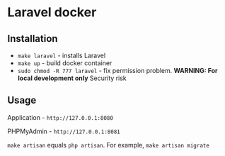 # Laravel docker

## Installation

* `make laravel` - installs Laravel
* `make up` - build docker container
* `sudo chmod -R 777 laravel` - fix permission problem.  **WARNING: For local development only**  Security risk 

## Usage

Application - `http://127.0.0.1:8080`

PHPMyAdmin - `http://127.0.0.1:8081` 

`make artisan` equals `php artisan`. For example, `make artisan migrate`
